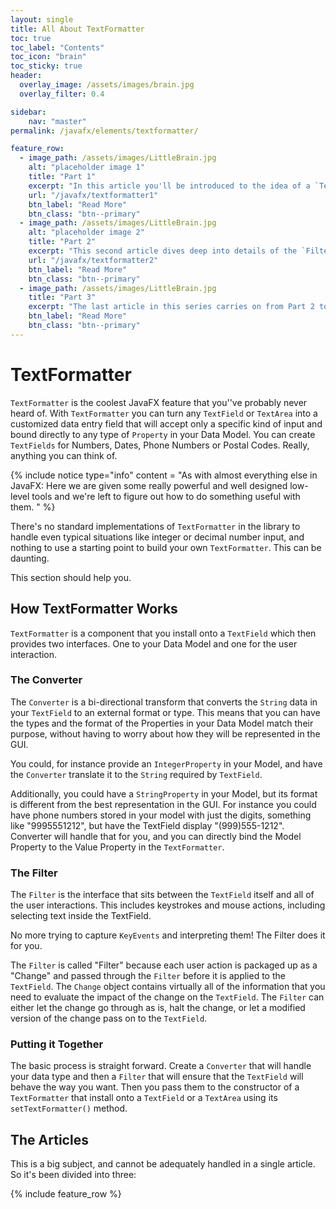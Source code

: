 ```yaml
---
layout: single
title: All About TextFormatter
toc: true
toc_label: "Contents"
toc_icon: "brain"
toc_sticky: true
header:
  overlay_image: /assets/images/brain.jpg
  overlay_filter: 0.4

sidebar:
    nav: "master"
permalink: /javafx/elements/textformatter/

feature_row:
  - image_path: /assets/images/LittleBrain.jpg
    alt: "placeholder image 1"
    title: "Part 1"
    excerpt: "In this article you'll be introduced to the idea of a `TextFormatter`.  You'll learn how to create a `Filter` and a `Converter` for a `TextField` so that it will only accept numbers."
    url: "/javafx/textformatter1"
    btn_label: "Read More"
    btn_class: "btn--primary"
  - image_path: /assets/images/LittleBrain.jpg
    alt: "placeholder image 2"
    title: "Part 2"
    excerpt: "This second article dives deep into details of the `Filter` and how to use it to create a sophisticated `TextFormatter` that will completely transform the way that a `TextField` operates."
    url: "/javafx/textformatter2"
    btn_label: "Read More"
    btn_class: "btn--primary"
  - image_path: /assets/images/LittleBrain.jpg
    title: "Part 3"
    excerpt: "The last article in this series carries on from Part 2 to add some additional handling to the `TextFormatter`.<br><br>**Coming Soon**"
    btn_label: "Read More"
    btn_class: "btn--primary"
---
```

# TextFormatter

`TextFormatter` is the coolest JavaFX feature that you''ve probably never heard of.  With `TextFormatter` you can turn any `TextField`  or `TextArea` into a customized data entry field that will accept only a specific kind of input and bound directly to any type of `Property` in your Data Model.  You can create `TextFields` for Numbers, Dates, Phone Numbers or Postal Codes.  Really, anything you can think of.

{% include notice type="info" content = "As with almost everything else in JavaFX: Here we are given some really powerful and well designed low-level tools and we're left to figure out how to do something useful with them. " %}

There's no standard implementations of `TextFormatter` in the library to handle even typical situations like integer or decimal number input, and nothing to use a starting point to build your own `TextFormatter`.  This can be daunting.

This section should help you.  

## How TextFormatter Works

`TextFormatter` is a component that you install onto a `TextField` which then provides two interfaces.  One to your Data Model and one for the user interaction.

### The Converter

The `Converter` is a bi-directional transform that converts the `String` data in your `TextField` to an external format or type.  This means that you can have the types and the format of the Properties in your Data Model match their purpose, without having to worry about how they will be represented in the GUI.  

You could, for instance provide an `IntegerProperty` in your Model, and have the `Converter` translate it to the `String` required by `TextField`.  

Additionally, you could have a `StringProperty` in your Model, but its format is different from the best representation in the GUI.  For instance you could have phone numbers stored in your model with just the digits, something like "9995551212", but have the TextField display "(999)555-1212".  Converter will handle that for you, and you can directly bind the Model Property to the Value Property in the `TextFormatter`.

### The Filter

The `Filter` is the interface that sits between the `TextField` itself and all of the user interactions.  This includes keystrokes and mouse actions, including selecting text inside the TextField.

No more trying to capture `KeyEvents` and interpreting them!  The Filter does it for you.

The `Filter` is called "Filter" because each user action is packaged up as a "Change" and passed through the `Filter` before it is applied to the `TextField`.  The `Change` object contains virtually all of the information that you need to evaluate the impact of the change on the `TextField`.  The `Filter` can either let the change go through as is, halt the change, or let a modified version of the change pass on to the `TextField`.

### Putting it Together

The basic process is straight forward.  Create a `Converter` that will handle your data type and then a `Filter` that will ensure that the `TextField` will behave the way you want.  Then you pass them to the constructor of a `TextFormatter` that install onto a `TextField` or a `TextArea` using its `setTextFormatter()` method.

## The Articles

This is a big subject, and cannot be adequately handled in a single article.  So it's been divided into three:

{% include feature_row %}
